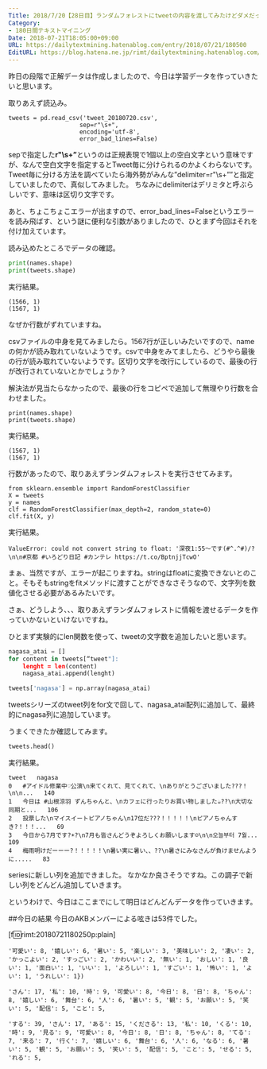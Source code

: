 ```yaml
---
Title: 2018/7/20【28日目】ランダムフォレストにtweetの内容を渡してみたけどダメだった
Category:
- 180日間テキストマイニング
Date: 2018-07-21T18:05:00+09:00
URL: https://dailytextmining.hatenablog.com/entry/2018/07/21/180500
EditURL: https://blog.hatena.ne.jp/rimt/dailytextmining.hatenablog.com/atom/entry/10257846132603262349
---
```


昨日の段階で正解データは作成しましたので、今日は学習データを作っていきたいと思います。


取りあえず読込み。
```
tweets = pd.read_csv('tweet_20180720.csv',
                    sep=r"\s+",
                    encoding='utf-8',
                    error_bad_lines=False)
```

sepで指定した<b>r"\s+”</b>というのは正規表現で1個以上の空白文字という意味ですが、なんで空白文字を指定するとTweet毎に分けられるのかよくわらないです。Tweet毎に分ける方法を調べていたら海外勢がみんな”delimiter=r"\s+””と指定していましたので、真似してみました。
ちなみにdelimiterはデリミタと呼ぶらしいです、意味は区切り文字です。


あと、ちょこちょこエラーが出ますので、error_bad_lines=Falseというエラーを読み飛ばす、という謎に便利な引数がありましたので、ひとまず今回はそれを付け加えています。


読み込めたところでデータの確認。
```python
print(names.shape)
print(tweets.shape)
```
実行結果。
```
(1566, 1)
(1567, 1)
```

なぜか行数がずれていますね。

csvファイルの中身を見てみましたら。1567行が正しいみたいですので、nameの何かが読み取れていないようです。csvで中身をみてましたら、どうやら最後の行が読み取れていないようです。区切り文字を改行にしているので、最後の行が改行されていないとかでしょうか？


解決法が見当たらなかったので、最後の行をコピペで追加して無理やり行数を合わせました。
```
print(names.shape)
print(tweets.shape)
```
実行結果。
```
(1567, 1)
(1567, 1)
```

行数があったので、取りあえずランダムフォレストを実行させてみます。
```
from sklearn.ensemble import RandomForestClassifier
X = tweets
y = names
clf = RandomForestClassifier(max_depth=2, random_state=0)
clf.fit(X, y)
```
実行結果。
```
ValueError: could not convert string to float: '深夜1:55〜です(#^.^#)/?\n\n#京都 #いろどり日記 #カンテレ https://t.co/BptnjjTcwO'
```

まぁ、当然ですが、エラーが起こりますね。stringはfloatに変換できないとのこと。そもそもstringをfitメソッドに渡すことができなさそうなので、文字列を数値化させる必要があるみたいです。


さぁ、どうしよう、、、取りあえずランダムフォレストに情報を渡せるデータを作っていかないといけないですね。

ひとまず実験的にlen関数を使って、tweetの文字数を追加したいと思います。

```python
nagasa_atai = []
for content in tweets[“tweet"]:
    lenght = len(content)
    nagasa_atai.append(lenght)
    
tweets['nagasa'] = np.array(nagasa_atai)
```
tweetsシリーズのtweet列をfor文で回して、nagasa_atai配列に追加して、最終的にnagasa列に追加しています。

うまくできたか確認してみます。

```python
tweets.head()
```
実行結果。

```
tweet	nagasa	
0	#アイドル修業中♡公演\n来てくれて、見てくれて、\nありがとうございました???！\n\n...	140
1	今日は #山根涼羽 ずんちゃんと、\nカフェに行ったりお買い物しました☕??\n大切な同期と...	106
2	投票した\nマイスイートピアノちゃん\n17位だ???！！！！！\nピアノちゃんすき?！！！...	69
3	今日から7月です?☀️?\n7月も皆さんどうぞよろしくお願いします☺︎\n\n오늘부터 7월...	109
4	梅雨明けだーーー?！！！！！\n暑い実に暑い、、??\n暑さにみなさんが負けませんように.....	83
```

seriesに新しい列を追加できました。
なかなか良さそうですね。この調子で新しい列をどんどん追加していきます。

というわけで、今日はここまでにして明日はどんどんデータを作っていきます。

##今日の結果
今日のAKBメンバーによる呟きは53件でした。

[f:id:rimt:20180721180250p:plain]
```
'可愛い': 8, '嬉しい': 6, '暑い': 5, '楽しい': 3, '美味しい': 2, '凄い': 2, 'かっこよい': 2, 'すっごい': 2, 'かわいい': 2, '無い': 1, 'おしい': 1, '良い': 1, '面白い': 1, 'いい': 1, 'よろしい': 1, 'すごい': 1, '怖い': 1, 'よい': 1, 'うれしい': 1})

'さん': 17, '私': 10, '時': 9, '可愛い': 8, '今日': 8, '日': 8, 'ちゃん': 8, '嬉しい': 6, '舞台': 6, '人': 6, '暑い': 5, '観': 5, 'お願い': 5, '笑い': 5, '配信': 5, 'こと': 5, 

'する': 39, 'さん': 17, 'ある': 15, 'くださる': 13, '私': 10, 'くる': 10, '時': 9, '見る': 9, '可愛い': 8, '今日': 8, '日': 8, 'ちゃん': 8, 'てる': 7, '来る': 7, '行く': 7, '嬉しい': 6, '舞台': 6, '人': 6, 'なる': 6, '暑い': 5, '観': 5, 'お願い': 5, '笑い': 5, '配信': 5, 'こと': 5, 'せる': 5, 'れる': 5,
```
